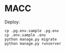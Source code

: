 # MACC

Deploy:

    cp .pg.env.sample .pg.env
    cp .env.sample .env
    python manage.py migrate
    python manage.py runserver
